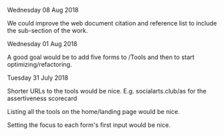 
Wednesday 08 Aug 2018

We could improve the web document citation and reference list to include the sub-section of the work.

Wednesday 01 Aug 2018

A good goal would be to add five forms to /Tools and then to start optimizing/refactoring.

Tuesday 31 July 2018

Shorter URLs to the tools would be nice. E.g. socialarts.club/as for the assertiveness scorecard

Listing all the tools on the home/landing page would be nice.

Setting the focus to each form's first input would be nice.
